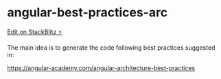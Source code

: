 # angular-best-practices-arc

[Edit on StackBlitz ⚡️](https://stackblitz.com/edit/angular-best-practices-arc)

The main idea is to generate the code following best practices suggested in: 

https://angular-academy.com/angular-architecture-best-practices
